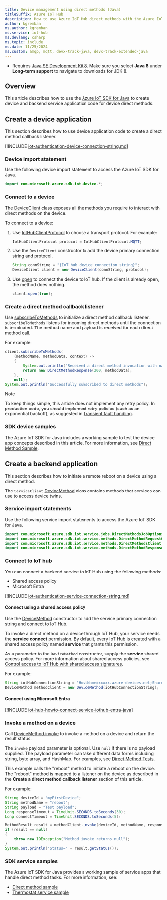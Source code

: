 ```yaml
---
title: Device management using direct methods (Java)
titleSuffix: Azure IoT Hub
description: How to use Azure IoT Hub direct methods with the Azure IoT SDK for Java for device management tasks including invoking a remote device reboot.
author: kgremban
ms.author: kgremban
ms.service: iot-hub
ms.devlang: csharp
ms.topic: include
ms.date: 11/25/2024
ms.custom: amqp, mqtt, devx-track-java, devx-track-extended-java
---
```


  * Requires [Java SE Development Kit 8](/azure/developer/java/fundamentals/). Make sure you select **Java 8** under **Long-term support** to navigate to downloads for JDK 8.

## Overview

This article describes how to use the [Azure IoT SDK for Java](https://github.com/Azure/azure-iot-sdk-java) to create device and backend service application code for device direct methods.

## Create a device application

This section describes how to use device application code to create a direct method callback listener.

[!INCLUDE [iot-authentication-device-connection-string.md](iot-authentication-device-connection-string.md)]

### Device import statement

Use the following device import statement to access the Azure IoT SDK for Java.

```java
import com.microsoft.azure.sdk.iot.device.*;
```

### Connect to a device

The [DeviceClient](/java/api/com.microsoft.azure.sdk.iot.device.deviceclient) class exposes all the methods you require to interact with direct methods on the device.

To connect to a device:

1. Use [IotHubClientProtocol](/java/api/com.microsoft.azure.sdk.iot.device.iothubclientprotocol) to choose a transport protocol. For example:

    ```java
    IotHubClientProtocol protocol = IotHubClientProtocol.MQTT;
    ```

1. Use the `DeviceClient` constructor to add the device primary connection string and protocol.

    ```java
    String connString = "{IoT hub device connection string}";
    DeviceClient client = new DeviceClient(connString, protocol);
    ```

1. Use [open](/java/api/com.microsoft.azure.sdk.iot.device.deviceclient?#com-microsoft-azure-sdk-iot-device-deviceclient-open()) to connect the device to IoT hub. If the client is already open, the method does nothing.

    ```java
    client.open(true);
    ```

### Create a direct method callback listener

Use [subscribeToMethods](https://azure.github.io/azure-iot-sdk-java/master/device/com/microsoft/azure/sdk/iot/device/InternalClient.html#subscribeToMethods-com.microsoft.azure.sdk.iot.device.twin.MethodCallback-java.lang.Object-int-) to initialize a direct method callback listener. `subscribeToMethods` listens for incoming direct methods until the connection is terminated. The method name and payload is received for each direct method call.

For example:

```java
client.subscribeToMethods(
    (methodName, methodData, context) ->
    {
        System.out.println("Received a direct method invocation with name " + methodName + " and payload " + methodData.getPayloadAsJsonString());
        return new DirectMethodResponse(200, methodData);
    },
    null);
System.out.println("Successfully subscribed to direct methods");
```

> [!NOTE]
> To keep things simple, this article does not implement any retry policy. In production code, you should implement retry policies (such as an exponential backoff), as suggested in [Transient fault handling](/azure/architecture/best-practices/transient-faults).

### SDK device samples

The Azure IoT SDK for Java includes a working sample to test the device app concepts described in this article. For more information, see [Direct Method Sample](https://github.com/Azure/azure-iot-sdk-java/tree/main/iothub/device/iot-device-samples/direct-method-sample).

## Create a backend application

This section describes how to initiate a remote reboot on a device using a direct method.

The `ServiceClient` [DeviceMethod](/java/api/com.microsoft.azure.sdk.iot.service.devicetwin.devicemethod) class contains methods that services can use to access device twins.

### Service import statements

Use the following service import statements to access the Azure IoT SDK for Java.

```java
import com.microsoft.azure.sdk.iot.service.jobs.DirectMethodsJobOptions;
import com.microsoft.azure.sdk.iot.service.methods.DirectMethodRequestOptions;
import com.microsoft.azure.sdk.iot.service.methods.DirectMethodsClient;
import com.microsoft.azure.sdk.iot.service.methods.DirectMethodResponse;
```

### Connect to IoT hub

You can connect a backend service to IoT Hub using the following methods:

* Shared access policy
* Microsoft Entra

[!INCLUDE [iot-authentication-service-connection-string.md](iot-authentication-service-connection-string.md)]

#### Connect using a shared access policy

Use the [DeviceMethod](/java/api/com.microsoft.azure.sdk.iot.service.devicetwin.devicemethod?#com-microsoft-azure-sdk-iot-service-devicetwin-devicemethod-devicemethod(java-lang-string)) constructor to add the service primary connection string and connect to IoT Hub.

To invoke a direct method on a device through IoT Hub, your service needs the **service connect** permission. By default, every IoT Hub is created with a shared access policy named **service** that grants this permission.

As a parameter to the `DeviceMethod` constructor, supply the **service** shared access policy. For more information about shared access policies, see [Control access to IoT Hub with shared access signatures](/azure/iot-hub/authenticate-authorize-sas).

For example:

```java
String iotHubConnectionString = "HostName=xxxxx.azure-devices.net;SharedAccessKeyName=service;SharedAccessKey=xxxxxxxxxxxxxxxxxxxxxxxx";
DeviceMethod methodClient = new DeviceMethod(iotHubConnectionString);
```

#### Connect using Microsoft Entra

[!INCLUDE [iot-hub-howto-connect-service-iothub-entra-java](iot-hub-howto-connect-service-iothub-entra-java.md)]

### Invoke a method on a device

Call [DeviceMethod.invoke](/java/api/com.microsoft.azure.sdk.iot.service.devicetwin.devicemethod?#method-details) to invoke a method on a device and return the result status.

The `invoke` payload parameter is optional. Use `null` if there is no payload supplied. The payload parameter can take different data forms including string, byte array, and HashMap. For examples, see [Direct Method Tests](https://github.com/Azure/azure-iot-sdk-java/blob/main/iot-e2e-tests/common/src/test/java/tests/integration/com/microsoft/azure/sdk/iot/iothub/methods/DirectMethodsTests.java).

This example calls the "reboot" method to initiate a reboot on the device. The "reboot" method is mapped to a listener on the device as described in the **Create a direct method callback listener** section of this article.

For example:

```java
String deviceId = "myFirstDevice";
String methodName = "reboot";
String payload = "Test payload";
Long responseTimeout = TimeUnit.SECONDS.toSeconds(30);
Long connectTimeout = TimeUnit.SECONDS.toSeconds(5);

MethodResult result = methodClient.invoke(deviceId, methodName, responseTimeout, connectTimeout, payload);
if (result == null)
{
    throw new IOException("Method invoke returns null");
}
System.out.println("Status=" + result.getStatus());
```

### SDK service samples

The Azure IoT SDK for Java provides a working sample of service apps that handle direct method tasks. For more information, see:

* [Direct method sample](https://github.com/Azure/azure-iot-service-sdk-java/tree/main/service/iot-service-samples/direct-method-sample)
* [Thermostat service sample](https://github.com/Azure/azure-iot-service-sdk-java/blob/aeea7806be7e894d8a977c16b7e6618728267a94/service/iot-service-samples/pnp-service-sample/thermostat-service-sample/src/main/java/samples/com/microsoft/azure/sdk/iot/service/Thermostat.java)
